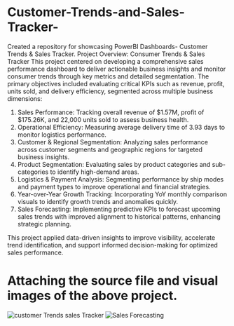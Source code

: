 # Customer-Trends-and-Sales-Tracker-
Created a repository for showcasing PowerBI Dashboards- Customer Trends &amp; Sales Tracker.
 Project Overview: Consumer Trends & Sales Tracker
This project centered on developing a comprehensive sales performance dashboard to deliver actionable business insights and monitor consumer trends through key metrics and detailed segmentation. The primary objectives included evaluating critical KPIs such as revenue, profit, units sold, and delivery efficiency, segmented across multiple business dimensions:

1. Sales Performance: Tracking overall revenue of $1.57M, profit of $175.26K, and 22,000 units sold to assess business health.
2. Operational Efficiency: Measuring average delivery time of 3.93 days to monitor logistics performance.
3. Customer & Regional Segmentation: Analyzing sales performance across customer segments and geographic regions for targeted business insights.
4. Product Segmentation: Evaluating sales by product categories and sub-categories to identify high-demand areas.
5. Logistics & Payment Analysis: Segmenting performance by ship modes and payment types to improve operational and financial strategies.
6. Year-over-Year Growth Tracking: Incorporating YoY monthly comparison visuals to identify growth trends and anomalies quickly.
7. Sales Forecasting: Implementing predictive KPIs to forecast upcoming sales trends with improved alignment to historical patterns, enhancing strategic planning.

This project applied data-driven insights to improve visibility, accelerate trend identification, and support informed decision-making for optimized sales performance.


# Attaching the source file and visual images of the above project.
![customer Trends   sales Tracker](https://github.com/user-attachments/assets/d3a709f1-ce7d-4638-804d-d5bbdc04c47f)
![Sales Forecasting](https://github.com/user-attachments/assets/5573e849-5e27-47d0-990c-8cdbad70d89c)

